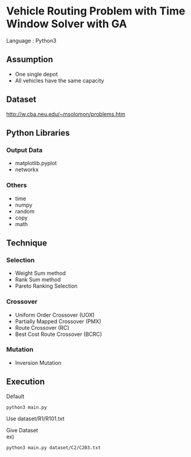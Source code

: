 # Vehicle Routing Problem with Time Window Solver with GA

Language : Python3

## Assumption

- One single depot
- All vehicles have the same capacity

## Dataset

http://w.cba.neu.edu/~msolomon/problems.htm

## Python Libraries

### Output Data

- matplotlib.pyplot
- networkx

### Others

- time
- numpy
- random
- copy
- math

## Technique

### Selection
- Weight Sum method
- Rank Sum method
- Pareto Ranking Selection

### Crossover

- Uniform Order Crossover (UOX)
- Partially Mapped Crossover (PMX)
- Route Crossover (RC)
- Best Cost Route Crossover (BCRC)

### Mutation

- Inversion Mutation

## Execution

Default
```
python3 main.py
```
Use dataset/R1/R101.txt

Give Dataset  
ex)
```
python3 main.py dataset/C2/C203.txt
```
